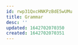 ```yaml
---
id: rwp31QxcHNKPzBdE5wUMu
title: Grammar
desc: ''
updated: 1642702070350
created: 1642702070351
---
```


